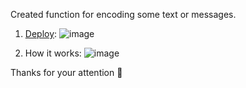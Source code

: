 Created function for encoding some text or messages.
1. [Deploy](https://asya-space.github.io/morse-binary-encode/):
![image](https://github.com/user-attachments/assets/6d1882dd-86d0-4186-90a7-557e2bd9e6a9)


2. How it works:
![image](https://github.com/user-attachments/assets/6c08b7b6-ef2c-4ee6-872d-9e200511da54)

Thanks for your attention 💙

